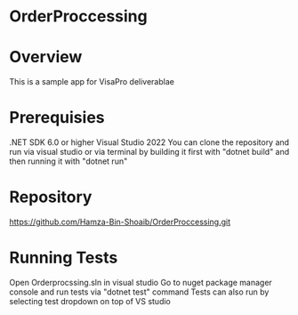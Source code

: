 # OrderProccessing

# Overview
This is a sample app for VisaPro deliverablae

# Prerequisies
.NET SDK 6.0 or higher
Visual Studio 2022
You can clone the repository and run via visual studio or via terminal by building
it first with "dotnet build" and then running it with "dotnet run"

# Repository
https://github.com/Hamza-Bin-Shoaib/OrderProccessing.git

# Running Tests
Open Orderprocssing.sln in visual studio
Go to nuget package manager console and run tests via "dotnet test" command
Tests can also run by selecting test dropdown on top of VS studio